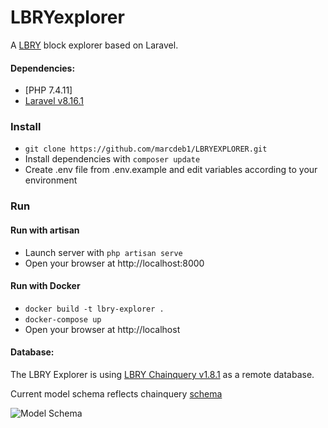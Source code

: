 # LBRYexplorer
A [LBRY](https://lbry.com) block explorer based on Laravel.

#### Dependencies:
* [PHP 7.4.11]
* [Laravel v8.16.1](https://laravel.com/docs/8.x)

### Install

* `git clone https://github.com/marcdeb1/LBRYEXPLORER.git`
* Install dependencies with `composer update`
* Create .env file from .env.example and edit variables according to your environment

### Run

#### Run with artisan
* Launch server with `php artisan serve`
* Open your browser at http://localhost:8000

#### Run with Docker
* `docker build -t lbry-explorer .`
* `docker-compose up`
* Open your browser at http://localhost

#### Database:
The LBRY Explorer is using [LBRY Chainquery v1.8.1](https://github.com/lbryio/chainquery/releases/tag/v1.8.1) as a remote database.

Current model schema reflects chainquery [schema](https://github.com/lbryio/chainquery/blob/master/db/chainquery_schema.sql)

![Model Schema](https://spee.ch/@SK3LA:3/chainqueryschema2.svg)
